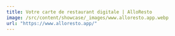 ```yaml
---
title: Votre carte de restaurant digitale | AlloResto
image: /src/content/showcase/_images/www.alloresto.app.webp
url: "https://www.alloresto.app/"
---
```

